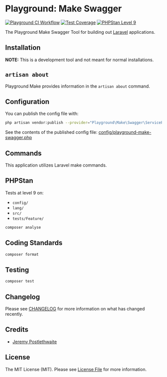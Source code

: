 # Playground: Make Swagger

[![Playground CI Workflow](https://github.com/gammamatrix/playground-make-swagger/actions/workflows/ci.yml/badge.svg?branch=develop)](https://raw.githubusercontent.com/gammamatrix/playground-make-swagger/testing/develop/testdox.txt)
[![Test Coverage](https://raw.githubusercontent.com/gammamatrix/playground-make-swagger/testing/develop/coverage.svg)](tests)
[![PHPStan Level 9](https://img.shields.io/badge/PHPStan-level%209-brightgreen)](.github/workflows/ci.yml#L120)

The Playground Make Swagger Tool for building out [Laravel](https://laravel.com/docs/11.x) applications.

## Installation

**NOTE:** This is a development tool and not meant for normal installations.

## `artisan about`

Playground Make provides information in the `artisan about` command.

<!-- <img src="resources/docs/artisan-about-playground-make-swagger.png" alt="screenshot of artisan about command with Playground Make."> -->

## Configuration

You can publish the config file with:
```bash
php artisan vendor:publish --provider="Playground\Make\Swagger\ServiceProvider" --tag="playground-config"
```

See the contents of the published config file: [config/playground-make-swagger.php](config/playground-make-swagger.php)

## Commands

This application utilizes Laravel make commands.

## PHPStan

Tests at level 9 on:
- `config/`
- `lang/`
- `src/`
- `tests/Feature/`

```sh
composer analyse
```

## Coding Standards

```sh
composer format
```

## Testing

```sh
composer test
```

## Changelog

Please see [CHANGELOG](CHANGELOG.md) for more information on what has changed recently.

## Credits

- [Jeremy Postlethwaite](https://github.com/gammamatrix)

## License

The MIT License (MIT). Please see [License File](LICENSE.md) for more information.
